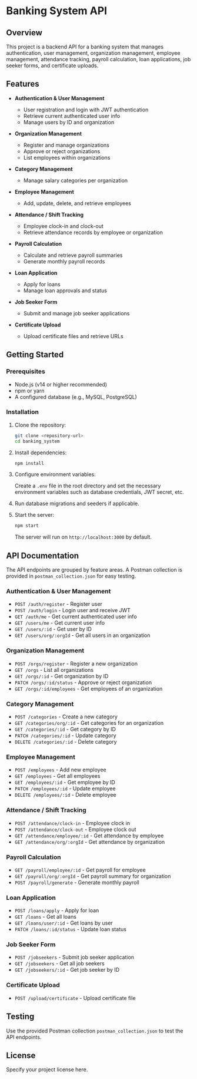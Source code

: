 # Banking System API

## Overview

This project is a backend API for a banking system that manages authentication, user management, organization management, employee management, attendance tracking, payroll calculation, loan applications, job seeker forms, and certificate uploads.

## Features

- **Authentication & User Management**
  - User registration and login with JWT authentication
  - Retrieve current authenticated user info
  - Manage users by ID and organization

- **Organization Management**
  - Register and manage organizations
  - Approve or reject organizations
  - List employees within organizations

- **Category Management**
  - Manage salary categories per organization

- **Employee Management**
  - Add, update, delete, and retrieve employees

- **Attendance / Shift Tracking**
  - Employee clock-in and clock-out
  - Retrieve attendance records by employee or organization

- **Payroll Calculation**
  - Calculate and retrieve payroll summaries
  - Generate monthly payroll records

- **Loan Application**
  - Apply for loans
  - Manage loan approvals and status

- **Job Seeker Form**
  - Submit and manage job seeker applications

- **Certificate Upload**
  - Upload certificate files and retrieve URLs

## Getting Started

### Prerequisites

- Node.js (v14 or higher recommended)
- npm or yarn
- A configured database (e.g., MySQL, PostgreSQL)

### Installation

1. Clone the repository:

   ```bash
   git clone <repository-url>
   cd banking_system
   ```

2. Install dependencies:

   ```bash
   npm install
   ```

3. Configure environment variables:

   Create a `.env` file in the root directory and set the necessary environment variables such as database credentials, JWT secret, etc.

4. Run database migrations and seeders if applicable.

5. Start the server:

   ```bash
   npm start
   ```

   The server will run on `http://localhost:3000` by default.

## API Documentation

The API endpoints are grouped by feature areas. A Postman collection is provided in `postman_collection.json` for easy testing.

### Authentication & User Management

- `POST /auth/register` - Register user
- `POST /auth/login` - Login user and receive JWT
- `GET /auth/me` - Get current authenticated user info
- `GET /users/me` - Get current user info
- `GET /users/:id` - Get user by ID
- `GET /users/org/:orgId` - Get all users in an organization

### Organization Management

- `POST /orgs/register` - Register a new organization
- `GET /orgs` - List all organizations
- `GET /orgs/:id` - Get organization by ID
- `PATCH /orgs/:id/status` - Approve or reject organization
- `GET /orgs/:id/employees` - Get employees of an organization

### Category Management

- `POST /categories` - Create a new category
- `GET /categories/org/:id` - Get categories for an organization
- `GET /categories/:id` - Get category by ID
- `PATCH /categories/:id` - Update category
- `DELETE /categories/:id` - Delete category

### Employee Management

- `POST /employees` - Add new employee
- `GET /employees` - Get all employees
- `GET /employees/:id` - Get employee by ID
- `PATCH /employees/:id` - Update employee
- `DELETE /employees/:id` - Delete employee

### Attendance / Shift Tracking

- `POST /attendance/clock-in` - Employee clock in
- `POST /attendance/clock-out` - Employee clock out
- `GET /attendance/employee/:id` - Get attendance by employee
- `GET /attendance/org/:orgId` - Get attendance by organization

### Payroll Calculation

- `GET /payroll/employee/:id` - Get payroll for employee
- `GET /payroll/org/:orgId` - Get payroll summary for organization
- `POST /payroll/generate` - Generate monthly payroll

### Loan Application

- `POST /loans/apply` - Apply for loan
- `GET /loans` - Get all loans
- `GET /loans/user/:id` - Get loans by user
- `PATCH /loans/:id/status` - Update loan status

### Job Seeker Form

- `POST /jobseekers` - Submit job seeker application
- `GET /jobseekers` - Get all job seekers
- `GET /jobseekers/:id` - Get job seeker by ID

### Certificate Upload

- `POST /upload/certificate` - Upload certificate file

## Testing

Use the provided Postman collection `postman_collection.json` to test the API endpoints.

## License

Specify your project license here.

